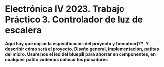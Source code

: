 # Electrónica IV 2023. Trabajo Práctico 3. Controlador de luz de escalera

**Aquí hay que copiar la especificación del proyecto y formatear(??. Y describir cómo será el proyecto. Diseño general, implementación, patitas del micro. Usaremos el led del bluepill para ahorrar en componentes, en cualquier patita podemos colocar los pulsadores**